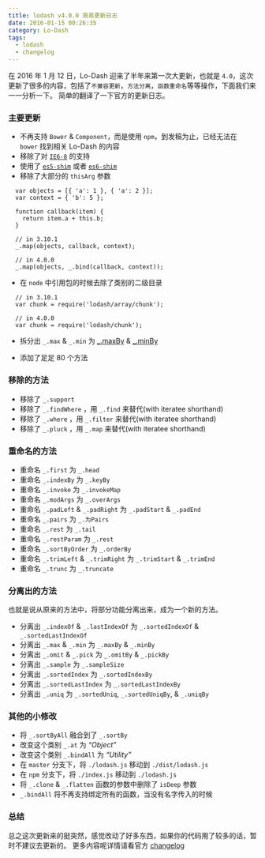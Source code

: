 ```yaml
---
title: lodash v4.0.0 简易更新日志
date: 2016-01-15 00:26:35
category: Lo-Dash
tags:
  - lodash
  - changelog
---
```


<!-- TOC -->

在 2016 年 1 月 12 日，Lo-Dash 迎来了半年来第一次大更新，也就是 `4.0`，这次更新了很多的内容，包括了`不兼容更新`，`方法分离`，`函数重命名`等等操作，下面我们来一一分析一下。
简单的翻译了一下官方的更新日志。

### 主要更新
 * 不再支持 `Bower` & `Component`，而是使用 `npm`，到发稿为止，已经无法在 `bower` 找到相关 Lo-Dash 的内容
 * 移除了对 [`IE6-8`](https://www.microsoft.com/en-us/WindowsForBusiness/End-of-IE-support) 的支持
 * 使用了 [`es5-shim`](https://github.com/es-shims/es5-shim) 或者 [`es6-shim`](https://github.com/es-shims/es6-shim)
 * 移除了大部分的 `thisArg` 参数

```
  var objects = [{ 'a': 1 }, { 'a': 2 }];
  var context = { 'b': 5 };

  function callback(item) {
    return item.a + this.b;
  }

  // in 3.10.1
  _.map(objects, callback, context);

  // in 4.0.0
  _.map(objects, _.bind(callback, context));
```

 * 在 `node` 中引用包的时候去除了类别的二级目录

```
  // in 3.10.1
  var chunk = require('lodash/array/chunk');

  // in 4.0.0
  var chunk = require('lodash/chunk');
```

 * 拆分出 `_.max` & `_.min` 为 [_.maxBy](https://lodash.com/docs#maxBy) & [_.minBy](https://lodash.com/docs#minBy)

 * 添加了足足 80 个方法

### 移除的方法

 * 移除了 `_.support`
 * 移除了 `_.findWhere` ，用 `_.find` 来替代(with iteratee shorthand)
 * 移除了 `_.where` ，用 `_.filter` 来替代(with iteratee shorthand)
 * 移除了 `_.pluck` ，用 `_.map` 来替代(with iteratee shorthand)

### 重命名的方法

 * 重命名 `_.first` 为 `_.head`
 * 重命名 `_.indexBy` 为 `_.keyBy`
 * 重命名 `_.invoke` 为 `_.invokeMap`
 * 重命名 `_.modArgs` 为 `_.overArgs`
 * 重命名 `_.padLeft` & `_.padRight` 为 `_.padStart` & `_.padEnd`
 * 重命名 `_.pairs` 为 `_.为Pairs`
 * 重命名 `_.rest` 为 `_.tail`
 * 重命名 `_.restParam` 为 `_.rest`
 * 重命名 `_.sortByOrder` 为 `_.orderBy`
 * 重命名 `_.trimLeft` & `_.trimRight` 为 `_.trimStart` & `_.trimEnd`
 * 重命名 `_.trunc` 为 `_.truncate`

### 分离出的方法
也就是说从原来的方法中，将部分功能分离出来，成为一个新的方法。

 * 分离出 `_.indexOf` & `_.lastIndexOf` 为 `_.sortedIndexOf` & `_.sortedLastIndexOf`
 * 分离出 `_.max` & `_.min` 为 `_.maxBy` & `_.minBy`
 * 分离出 `_.omit` & `_.pick` 为 `_.omitBy` & `_.pickBy`
 * 分离出 `_.sample` 为 `_.sampleSize`
 * 分离出 `_.sortedIndex` 为 `_.sortedIndexBy`
 * 分离出 `_.sortedLastIndex` 为 `_.sortedLastIndexBy`
 * 分离出 `_.uniq` 为 `_.sortedUniq`, `_.sortedUniqBy`, & `_.uniqBy`

### 其他的小修改

 * 将 `_.sortByAll` 融合到了 `_.sortBy`
 * 改变这个类别 `_.at` 为 *“Object”*
 * 改变这个类别 `_.bindAll` 为 *“Utility”*
 * 在 `master` 分支下，将 `./lodash.js` 移动到 `./dist/lodash.js`
 * 在 `npm` 分支下，将 `./index.js` 移动到 `./lodash.js`
 * 将 `_.clone` & `_.flatten` 函数的参数中删除了 `isDeep` 参数
 * `_.bindAll` 将不再支持绑定所有的函数，当没有名字传入的时候

### 总结
总之这次更新来的挺突然，感觉改动了好多东西，如果你的代码用了较多的话，暂时不建议去更新的。
更多内容呢详情请看官方 [changelog](https://github.com/lodash/lodash/wiki/Changelog)
